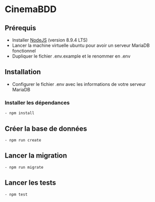 
# CinemaBDD

## Prérequis 

- Installer [NodeJS](https://nodejs.org/en/download/) (version 8.9.4 LTS)
- Lancer la machine virtuelle ubuntu pour avoir un serveur MariaDB fonctionnel
- Dupliquer le fichier .env.example et le renommer en .env


## Installation

- Configurer le fichier .env avec les informations de votre serveur MariaDB

### Installer les dépendances
    - npm install

## Créer la base de données

    - npm run create
## Lancer la migration

    - npm run migrate

## Lancer les tests

    - npm test

